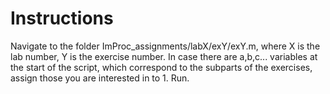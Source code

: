 # Instructions
Navigate to the folder ImProc_assignments/labX/exY/exY.m, where X is the lab number, Y is the exercise number. In case there are a,b,c... variables at the start of the script, which correspond to the subparts of the exercises, assign those you are interested in to 1. Run.
